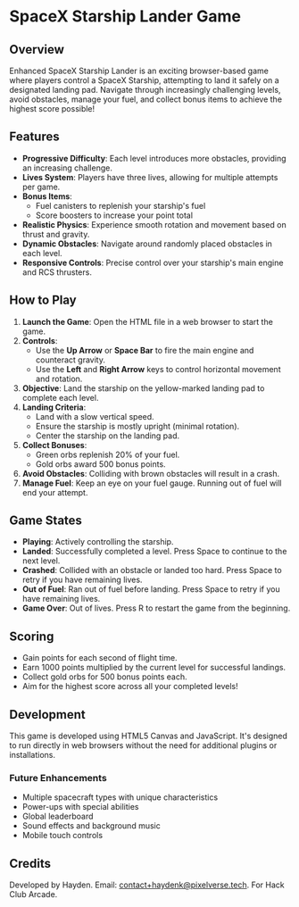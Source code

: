 # SpaceX Starship Lander Game

## Overview

Enhanced SpaceX Starship Lander is an exciting browser-based game where players control a SpaceX Starship, attempting to land it safely on a designated landing pad. Navigate through increasingly challenging levels, avoid obstacles, manage your fuel, and collect bonus items to achieve the highest score possible!

## Features

- **Progressive Difficulty**: Each level introduces more obstacles, providing an increasing challenge.
- **Lives System**: Players have three lives, allowing for multiple attempts per game.
- **Bonus Items**: 
  - Fuel canisters to replenish your starship's fuel
  - Score boosters to increase your point total
- **Realistic Physics**: Experience smooth rotation and movement based on thrust and gravity.
- **Dynamic Obstacles**: Navigate around randomly placed obstacles in each level.
- **Responsive Controls**: Precise control over your starship's main engine and RCS thrusters.

## How to Play

1. **Launch the Game**: Open the HTML file in a web browser to start the game.
2. **Controls**:
   - Use the **Up Arrow** or **Space Bar** to fire the main engine and counteract gravity.
   - Use the **Left** and **Right Arrow** keys to control horizontal movement and rotation.
3. **Objective**: Land the starship on the yellow-marked landing pad to complete each level.
4. **Landing Criteria**: 
   - Land with a slow vertical speed.
   - Ensure the starship is mostly upright (minimal rotation).
   - Center the starship on the landing pad.
5. **Collect Bonuses**:
   - Green orbs replenish 20% of your fuel.
   - Gold orbs award 500 bonus points.
6. **Avoid Obstacles**: Colliding with brown obstacles will result in a crash.
7. **Manage Fuel**: Keep an eye on your fuel gauge. Running out of fuel will end your attempt.

## Game States

- **Playing**: Actively controlling the starship.
- **Landed**: Successfully completed a level. Press Space to continue to the next level.
- **Crashed**: Collided with an obstacle or landed too hard. Press Space to retry if you have remaining lives.
- **Out of Fuel**: Ran out of fuel before landing. Press Space to retry if you have remaining lives.
- **Game Over**: Out of lives. Press R to restart the game from the beginning.

## Scoring

- Gain points for each second of flight time.
- Earn 1000 points multiplied by the current level for successful landings.
- Collect gold orbs for 500 bonus points each.
- Aim for the highest score across all your completed levels!

## Development

This game is developed using HTML5 Canvas and JavaScript. It's designed to run directly in web browsers without the need for additional plugins or installations.

### Future Enhancements

- Multiple spacecraft types with unique characteristics
- Power-ups with special abilities
- Global leaderboard
- Sound effects and background music
- Mobile touch controls

## Credits

Developed by Hayden. Email: contact+haydenk@pixelverse.tech.
For Hack Club Arcade.